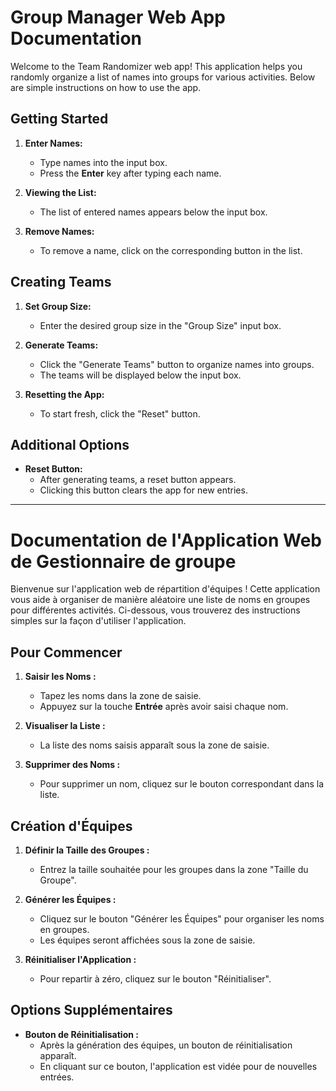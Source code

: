 # Group Manager Web App Documentation

Welcome to the Team Randomizer web app! This application helps you randomly organize a list of names into groups for various activities. Below are simple instructions on how to use the app.

## Getting Started

1. **Enter Names:**
   - Type names into the input box.
   - Press the **Enter** key after typing each name.

2. **Viewing the List:**
   - The list of entered names appears below the input box.

3. **Remove Names:**
   - To remove a name, click on the corresponding button in the list.

## Creating Teams

1. **Set Group Size:**
   - Enter the desired group size in the "Group Size" input box.

2. **Generate Teams:**
   - Click the "Generate Teams" button to organize names into groups.
   - The teams will be displayed below the input box.

3. **Resetting the App:**
   - To start fresh, click the "Reset" button.

## Additional Options

- **Reset Button:**
  - After generating teams, a reset button appears.
  - Clicking this button clears the app for new entries.

---

# Documentation de l'Application Web de Gestionnaire de groupe

Bienvenue sur l'application web de répartition d'équipes ! Cette application vous aide à organiser de manière aléatoire une liste de noms en groupes pour différentes activités. Ci-dessous, vous trouverez des instructions simples sur la façon d'utiliser l'application.

## Pour Commencer

1. **Saisir les Noms :**
   - Tapez les noms dans la zone de saisie.
   - Appuyez sur la touche **Entrée** après avoir saisi chaque nom.

2. **Visualiser la Liste :**
   - La liste des noms saisis apparaît sous la zone de saisie.

3. **Supprimer des Noms :**
   - Pour supprimer un nom, cliquez sur le bouton correspondant dans la liste.

## Création d'Équipes

1. **Définir la Taille des Groupes :**
   - Entrez la taille souhaitée pour les groupes dans la zone "Taille du Groupe".

2. **Générer les Équipes :**
   - Cliquez sur le bouton "Générer les Équipes" pour organiser les noms en groupes.
   - Les équipes seront affichées sous la zone de saisie.

3. **Réinitialiser l'Application :**
   - Pour repartir à zéro, cliquez sur le bouton "Réinitialiser".

## Options Supplémentaires

- **Bouton de Réinitialisation :**
  - Après la génération des équipes, un bouton de réinitialisation apparaît.
  - En cliquant sur ce bouton, l'application est vidée pour de nouvelles entrées.
